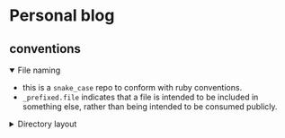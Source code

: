 # Personal blog

## conventions

<details open><summary>File naming</summary>

- this is a `snake_case` repo to conform with ruby conventions.
- `_prefixed.file` indicates that a file is intended to be included in something else, rather than being intended to be consumed publicly.

</details>

<details><summary>Directory layout</summary>

[[jekyll docs]](https://jekyllrb.com/docs/structure/)

This blog follows a _mostly_ standard jekyll layout.

<details open><summary>What the jekyll docs suggest</summary>

```
.
├── _config.yml
├── _includes/*
├── _layouts/*
├── _sass/_*.s?css
├── styles/*.s?css
├── _data/*.(yml|csv)
├── _drafts
├── _posts/YYYY-MM-DD-title.md
├── _site
└── index.html
```

</details>

<details open><summary>Structure of this repo</summary>

```
  .
+ ├── README.md  # <- you are here
  |
  ├── _config.yml
  ├── _data/*.(yml|csv)
+ ├── _images/*.(png|jpg|webp|svg)
  ├── _includes/*
  ├── _layouts/*
+ ├── _sass/_*.scss
+ ├── styles/*.scss
  ├── pages/*.(html|md)
+ ├── content
+ │   ├── _drafts/*.md
+ │   ├── _posts/YYYY-MM-DD-title.md
+ │   └── _*/* # other collections
  ├── _site/* # the built site
  |
  |   # automation
+ ├── Dockerfile
+ ├── scripts
+ │   ├── _*.sh # partials to be included in other scripts
+ │   └── *.sh  # a command automating a common task
  |
  |   # dependency management
  ├── Gemfile          # \
  ├── Gemfile.lock     #  } ruby artefacts
+ ├── vendor/bundle/** # /
  |
+ ├── src/**/*      # JS-managed files
+ ├── package.json     # \
+ ├── node_modules/**  #  } javascript artefacts
+ └── yarn.lock        # /
```

</details>

Of note:

- I'm using a `Dockerfile` as a thin wrapper around the [`jekyll/jekyll:latest` docker image](https://hub.docker.com/r/jekyll/jekyll/tags). The image pins the jekyll version and stabilizes my ruby and node environments.
- all automation tasks are to be run on the CLI through `yarn run $script_name`, which is a call through `bash scripts/_docker.sh <...command>`.
- I've used a custom collections directory, `/content`, to gather my writing.

</details>

<!--
<details open><summary></summary>
</details>
-->
